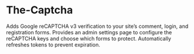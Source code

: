 # The-Captcha
Adds Google reCAPTCHA v3 verification to your site’s comment, login, and registration forms. Provides an admin settings page to configure the reCAPTCHA keys and choose which forms to protect. Automatically refreshes tokens to prevent expiration.
